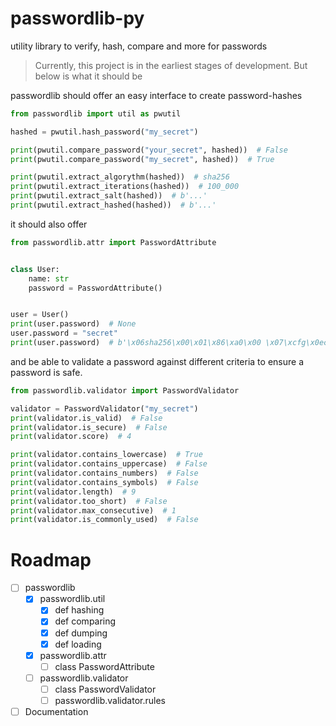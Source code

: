 # passwordlib-py
utility library to verify, hash, compare and more for passwords

> Currently, this project is in the earliest stages of development.
> But below is what it should be

passwordlib should offer an easy interface to create password-hashes
```python
from passwordlib import util as pwutil

hashed = pwutil.hash_password("my_secret")

print(pwutil.compare_password("your_secret", hashed))  # False
print(pwutil.compare_password("my_secret", hashed))  # True

print(pwutil.extract_algorythm(hashed))  # sha256
print(pwutil.extract_iterations(hashed))  # 100_000
print(pwutil.extract_salt(hashed))  # b'...'
print(pwutil.extract_hashed(hashed))  # b'...'
```
it should also offer
```python
from passwordlib.attr import PasswordAttribute


class User:
    name: str
    password = PasswordAttribute()


user = User()
print(user.password)  # None
user.password = "secret"
print(user.password)  # b'\x06sha256\x00\x01\x86\xa0\x00 \x07\xcfg\x0ec\xa6D\xea\xae\x03S\xa1\xfcz\xaew\x02\x8b\xf1\xe5\xaf\x83n&\x87'\xcdRi!\xd9\xe7\x00@qV\xd3\x81\x113:*"\x05\xba\x12Xb\x04\xeb\x08Sn\x08Z\x9f\x89\xa50~\xa0\xb4\xbd.\xc6\x18"\xf9l\xeds\xbc\xc2B\xa7\xef\xa1\x8a\x7f3\xc1u\x17d\xce\xf2\x98+l\x86\xb7\x1c\xb4\xf0\x07t8\xc9'
```
and be able to validate a password against different criteria
to ensure a password is safe.
```python
from passwordlib.validator import PasswordValidator

validator = PasswordValidator("my_secret")
print(validator.is_valid)  # False
print(validator.is_secure)  # False
print(validator.score)  # 4

print(validator.contains_lowercase)  # True
print(validator.contains_uppercase)  # False
print(validator.contains_numbers)  # False
print(validator.contains_symbols)  # False
print(validator.length)  # 9
print(validator.too_short)  # False
print(validator.max_consecutive)  # 1
print(validator.is_commonly_used)  # False
```

# Roadmap

- [ ] passwordlib
  - [X] passwordlib.util
    - [X] def hashing
    - [X] def comparing
    - [X] def dumping
    - [X] def loading
  - [X] passwordlib.attr
    - [ ] class PasswordAttribute
  - [ ] passwordlib.validator
    - [ ] class PasswordValidator 
    - [ ] passwordlib.validator.rules
- [ ] Documentation
